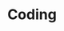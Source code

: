 ---
layout: toctree
title: Coding
permalink: /blog/coding/
parent: /blog/

enumerate_grand_children: true
max_num_posts: 2
---